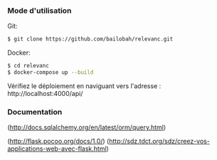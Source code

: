 
### Mode d'utilisation

Git:
```sh
$ git clone https://github.com/bailobah/relevanc.git
```

Docker:
```sh
$ cd relevanc
$ docker-compose up --build
```

Vérifiez le déploiement en naviguant vers l'adresse :
http://localhost:4000/api/


### Documentation

(http://docs.sqlalchemy.org/en/latest/orm/query.html)

(http://flask.pocoo.org/docs/1.0/)
(http://sdz.tdct.org/sdz/creez-vos-applications-web-avec-flask.html)


   